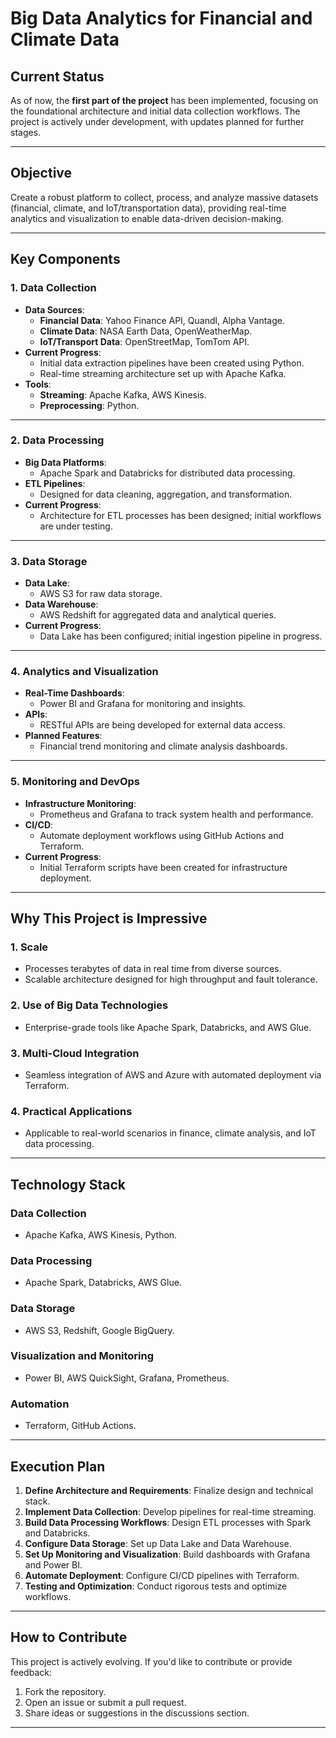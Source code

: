 
# Big Data Analytics for Financial and Climate Data

## **Current Status**
As of now, the **first part of the project** has been implemented, focusing on the foundational architecture and initial data collection workflows. The project is actively under development, with updates planned for further stages.

---

## **Objective**
Create a robust platform to collect, process, and analyze massive datasets (financial, climate, and IoT/transportation data), providing real-time analytics and visualization to enable data-driven decision-making.

---

## **Key Components**

### **1. Data Collection**
- **Data Sources**:
  - **Financial Data**: Yahoo Finance API, Quandl, Alpha Vantage.
  - **Climate Data**: NASA Earth Data, OpenWeatherMap.
  - **IoT/Transport Data**: OpenStreetMap, TomTom API.
- **Current Progress**:
  - Initial data extraction pipelines have been created using Python.
  - Real-time streaming architecture set up with Apache Kafka.
- **Tools**:
  - **Streaming**: Apache Kafka, AWS Kinesis.
  - **Preprocessing**: Python.

---

### **2. Data Processing**
- **Big Data Platforms**:
  - Apache Spark and Databricks for distributed data processing.
- **ETL Pipelines**:
  - Designed for data cleaning, aggregation, and transformation.
- **Current Progress**:
  - Architecture for ETL processes has been designed; initial workflows are under testing.

---

### **3. Data Storage**
- **Data Lake**:
  - AWS S3 for raw data storage.
- **Data Warehouse**:
  - AWS Redshift for aggregated data and analytical queries.
- **Current Progress**:
  - Data Lake has been configured; initial ingestion pipeline in progress.

---

### **4. Analytics and Visualization**
- **Real-Time Dashboards**:
  - Power BI and Grafana for monitoring and insights.
- **APIs**:
  - RESTful APIs are being developed for external data access.
- **Planned Features**:
  - Financial trend monitoring and climate analysis dashboards.

---

### **5. Monitoring and DevOps**
- **Infrastructure Monitoring**:
  - Prometheus and Grafana to track system health and performance.
- **CI/CD**:
  - Automate deployment workflows using GitHub Actions and Terraform.
- **Current Progress**:
  - Initial Terraform scripts have been created for infrastructure deployment.

---

## **Why This Project is Impressive**

### **1. Scale**
- Processes terabytes of data in real time from diverse sources.
- Scalable architecture designed for high throughput and fault tolerance.

### **2. Use of Big Data Technologies**
- Enterprise-grade tools like Apache Spark, Databricks, and AWS Glue.

### **3. Multi-Cloud Integration**
- Seamless integration of AWS and Azure with automated deployment via Terraform.

### **4. Practical Applications**
- Applicable to real-world scenarios in finance, climate analysis, and IoT data processing.

---

## **Technology Stack**

### **Data Collection**
- Apache Kafka, AWS Kinesis, Python.

### **Data Processing**
- Apache Spark, Databricks, AWS Glue.

### **Data Storage**
- AWS S3, Redshift, Google BigQuery.

### **Visualization and Monitoring**
- Power BI, AWS QuickSight, Grafana, Prometheus.

### **Automation**
- Terraform, GitHub Actions.

---

## **Execution Plan**
1. **Define Architecture and Requirements**: Finalize design and technical stack.
2. **Implement Data Collection**: Develop pipelines for real-time streaming.
3. **Build Data Processing Workflows**: Design ETL processes with Spark and Databricks.
4. **Configure Data Storage**: Set up Data Lake and Data Warehouse.
5. **Set Up Monitoring and Visualization**: Build dashboards with Grafana and Power BI.
6. **Automate Deployment**: Configure CI/CD pipelines with Terraform.
7. **Testing and Optimization**: Conduct rigorous tests and optimize workflows.

---

## **How to Contribute**
This project is actively evolving. If you'd like to contribute or provide feedback:
1. Fork the repository.
2. Open an issue or submit a pull request.
3. Share ideas or suggestions in the discussions section.

---

